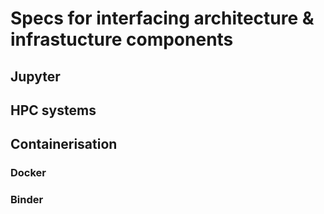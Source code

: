 # Specs for interfacing architecture & infrastucture components

## Jupyter

## HPC systems

## Containerisation
### Docker
### Binder
